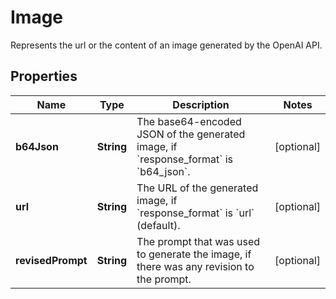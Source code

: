 

# Image

Represents the url or the content of an image generated by the OpenAI API.

## Properties

Name | Type | Description | Notes
------------ | ------------- | ------------- | -------------
**b64Json** | **String** | The base64-encoded JSON of the generated image, if &#x60;response_format&#x60; is &#x60;b64_json&#x60;. |  [optional]
**url** | **String** | The URL of the generated image, if &#x60;response_format&#x60; is &#x60;url&#x60; (default). |  [optional]
**revisedPrompt** | **String** | The prompt that was used to generate the image, if there was any revision to the prompt. |  [optional]



